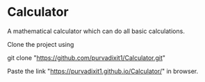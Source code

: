# Calculator
A mathematical calculator which can do all basic calculations.

Clone the project using 

git clone "https://github.com/purvadixit1/Calculator.git"

Paste the link "https://purvadixit1.github.io/Calculator/" in browser.
